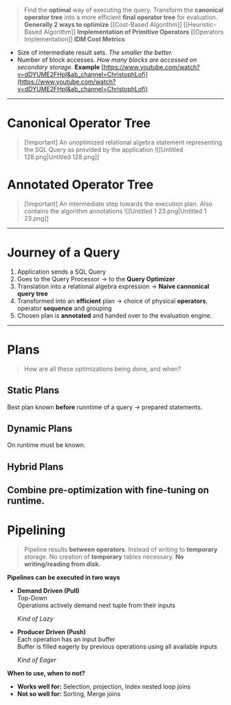 > Find the **optimal** way of executing the query. Transform the **canonical operator tree** into a more efficient **final operator tree** for evaluation.
**Generally 2 ways to optimize**
[[Cost-Based Algorithm]]
[[Heuristic-Based Algorithm]]
**Implementation of Primitive Operators**
[[Operators Implementation]]
**IDM Cost Metrics**
- Size of intermediate result sets. _The smaller the better._
- Number of block accesses. _How many blocks are accessed on secondary storage._
**Example**
[https://www.youtube.com/watch?v=dDYUME2FHpI&ab_channel=ChristophLofi](https://www.youtube.com/watch?v=dDYUME2FHpI&ab_channel=ChristophLofi)
---
# Canonical Operator Tree

> [!important] An unoptimized relational algebra statement representing the SQL Query as provided by the application
![[Untitled 128.png|Untitled 128.png]]
# Annotated Operator Tree

> [!important] An intermediate step towards the execution plan. Also contains the algorithm annotations
![[Untitled 1 23.png|Untitled 1 23.png]]
---
# Journey of a Query
1. Application sends a SQL Query
2. Goes to the Query Processor → to the **Query Optimizer**
3. Translation into a relational algebra expression → **Naive cannonical query tree**
4. Transformed into an **efficient** plan → choice of physical **operators**, operator **sequence** and grouping
5. Chosen plan is **annotated** and handed over to the evaluation engine.
---
# Plans

> How are all these optimizations being done, and when?
## Static Plans
Best plan known **before** runntime of a query → prepared statements.
## Dynamic Plans
On runtime must be known.
## Hybrid Plans
Combine pre-optimization with fine-tuning on runtime.
---
# Pipelining

> Pipeline results **between operators**. Instead of writing to **temporary** storage. No creation of **temporary** tables necessary. **No writing/reading from disk.**
  
**Pipelines can be executed in two ways**
- **Demand Driven (Pull)**  
    Top-Down  
    Operations actively demand next tuple from their inputs  
    
    _Kind of Lazy_
    
- **Producer Driven (Push)**  
    Each operation has an input buffer  
    Buffer is filled eagerly by previous operations using all available inputs  
    
    _Kind of Eager_
    
**When to use, when to not?**
- **Works well for:** Selection, projection, Index nested loop joins
- **Not so well for:** Sorting, Merge joins